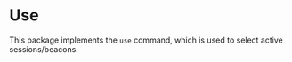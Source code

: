 Use
====

This package implements the `use` command, which is used to select active sessions/beacons.
